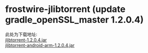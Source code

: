 frostwire-jlibtorrent (update gradle_openSSL_master 1.2.0.4)
=====================
此处为下载地址:
    <br />
    <a href="https://s3-ap-southeast-1.amazonaws.com/apkpure-travis-ci/jar/jlibtorrent-1.2.0.4.jar">jlibtorrent-1.2.0.4.jar</a>
    <br />
    <a href="https://s3-ap-southeast-1.amazonaws.com/apkpure-travis-ci/jar/jlibtorrent-android-arm-1.2.0.4.jar">jlibtorrent-android-arm-1.2.0.4.jar</a>